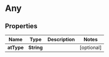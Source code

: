 

# Any


## Properties

| Name | Type | Description | Notes |
|------------ | ------------- | ------------- | -------------|
|**atType** | **String** |  |  [optional] |




